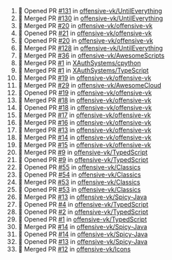 <!--START_SECTION:activity-->
1. 💪 Opened PR [#131](https://github.com/offensive-vk/UntilEverything/pull/131) in [offensive-vk/UntilEverything](https://github.com/offensive-vk/UntilEverything)
2. 🎉 Merged PR [#130](https://github.com/offensive-vk/UntilEverything/pull/130) in [offensive-vk/UntilEverything](https://github.com/offensive-vk/UntilEverything)
3. 🎉 Merged PR [#20](https://github.com/offensive-vk/offensive-vk/pull/20) in [offensive-vk/offensive-vk](https://github.com/offensive-vk/offensive-vk)
4. 💪 Opened PR [#21](https://github.com/offensive-vk/offensive-vk/pull/21) in [offensive-vk/offensive-vk](https://github.com/offensive-vk/offensive-vk)
5. 💪 Opened PR [#20](https://github.com/offensive-vk/offensive-vk/pull/20) in [offensive-vk/offensive-vk](https://github.com/offensive-vk/offensive-vk)
6. 🎉 Merged PR [#128](https://github.com/offensive-vk/UntilEverything/pull/128) in [offensive-vk/UntilEverything](https://github.com/offensive-vk/UntilEverything)
7. 🎉 Merged PR [#36](https://github.com/offensive-vk/AwesomeScripts/pull/36) in [offensive-vk/AwesomeScripts](https://github.com/offensive-vk/AwesomeScripts)
8. 🎉 Merged PR [#1](https://github.com/XAuthSystems/cpython/pull/1) in [XAuthSystems/cpython](https://github.com/XAuthSystems/cpython)
9. 🎉 Merged PR [#1](https://github.com/XAuthSystems/TypeScript/pull/1) in [XAuthSystems/TypeScript](https://github.com/XAuthSystems/TypeScript)
10. 🎉 Merged PR [#19](https://github.com/offensive-vk/offensive-vk/pull/19) in [offensive-vk/offensive-vk](https://github.com/offensive-vk/offensive-vk)
11. 🎉 Merged PR [#29](https://github.com/offensive-vk/AwesomeCloud/pull/29) in [offensive-vk/AwesomeCloud](https://github.com/offensive-vk/AwesomeCloud)
12. 💪 Opened PR [#19](https://github.com/offensive-vk/offensive-vk/pull/19) in [offensive-vk/offensive-vk](https://github.com/offensive-vk/offensive-vk)
13. 🎉 Merged PR [#18](https://github.com/offensive-vk/offensive-vk/pull/18) in [offensive-vk/offensive-vk](https://github.com/offensive-vk/offensive-vk)
14. 💪 Opened PR [#18](https://github.com/offensive-vk/offensive-vk/pull/18) in [offensive-vk/offensive-vk](https://github.com/offensive-vk/offensive-vk)
15. 🎉 Merged PR [#17](https://github.com/offensive-vk/offensive-vk/pull/17) in [offensive-vk/offensive-vk](https://github.com/offensive-vk/offensive-vk)
16. 🎉 Merged PR [#16](https://github.com/offensive-vk/offensive-vk/pull/16) in [offensive-vk/offensive-vk](https://github.com/offensive-vk/offensive-vk)
17. 🎉 Merged PR [#13](https://github.com/offensive-vk/offensive-vk/pull/13) in [offensive-vk/offensive-vk](https://github.com/offensive-vk/offensive-vk)
18. 🎉 Merged PR [#14](https://github.com/offensive-vk/offensive-vk/pull/14) in [offensive-vk/offensive-vk](https://github.com/offensive-vk/offensive-vk)
19. 🎉 Merged PR [#15](https://github.com/offensive-vk/offensive-vk/pull/15) in [offensive-vk/offensive-vk](https://github.com/offensive-vk/offensive-vk)
20. 🎉 Merged PR [#9](https://github.com/offensive-vk/TypedScript/pull/9) in [offensive-vk/TypedScript](https://github.com/offensive-vk/TypedScript)
21. 💪 Opened PR [#9](https://github.com/offensive-vk/TypedScript/pull/9) in [offensive-vk/TypedScript](https://github.com/offensive-vk/TypedScript)
22. 💪 Opened PR [#55](https://github.com/offensive-vk/Classics/pull/55) in [offensive-vk/Classics](https://github.com/offensive-vk/Classics)
23. 💪 Opened PR [#54](https://github.com/offensive-vk/Classics/pull/54) in [offensive-vk/Classics](https://github.com/offensive-vk/Classics)
24. 🎉 Merged PR [#53](https://github.com/offensive-vk/Classics/pull/53) in [offensive-vk/Classics](https://github.com/offensive-vk/Classics)
25. 💪 Opened PR [#53](https://github.com/offensive-vk/Classics/pull/53) in [offensive-vk/Classics](https://github.com/offensive-vk/Classics)
26. 🎉 Merged PR [#13](https://github.com/offensive-vk/Spicy-Java/pull/13) in [offensive-vk/Spicy-Java](https://github.com/offensive-vk/Spicy-Java)
27. 💪 Opened PR [#4](https://github.com/offensive-vk/TypedScript/pull/4) in [offensive-vk/TypedScript](https://github.com/offensive-vk/TypedScript)
28. 💪 Opened PR [#2](https://github.com/offensive-vk/TypedScript/pull/2) in [offensive-vk/TypedScript](https://github.com/offensive-vk/TypedScript)
29. 💪 Opened PR [#1](https://github.com/offensive-vk/TypedScript/pull/1) in [offensive-vk/TypedScript](https://github.com/offensive-vk/TypedScript)
30. 🎉 Merged PR [#14](https://github.com/offensive-vk/Spicy-Java/pull/14) in [offensive-vk/Spicy-Java](https://github.com/offensive-vk/Spicy-Java)
31. 💪 Opened PR [#14](https://github.com/offensive-vk/Spicy-Java/pull/14) in [offensive-vk/Spicy-Java](https://github.com/offensive-vk/Spicy-Java)
32. 💪 Opened PR [#13](https://github.com/offensive-vk/Spicy-Java/pull/13) in [offensive-vk/Spicy-Java](https://github.com/offensive-vk/Spicy-Java)
33. 🎉 Merged PR [#12](https://github.com/offensive-vk/Icons/pull/12) in [offensive-vk/Icons](https://github.com/offensive-vk/Icons)
<!--END_SECTION:activity-->
